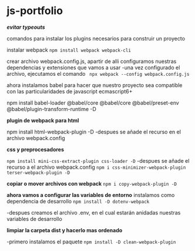 # js-portfolio

***evitar typeouts***

comandos para instalar los plugins necesarios para construir un proyecto

instalar webpack `npm install webpack webpack-cli`

crear archivo webpack.config.js, apartir de alli configuramos nuestras dependencias y extensiones que vamos a usar
-una vez configurado el archivo, ejecutamos el comando ` npx webpack --config webpack.config.js`

ahora instalamos babel para hacer que nuestro proyecto sea compatible con las particularidades de javascript ecmascript6+

npm install babel-loader @babel/core @babel/core @babel/preset-env @babel/plugin-transform-runtime -D

**plugin de webpack para html**

npm install html-webpack-plugin -D
-despues se añade el recurso en el archivo webpack.config

**css y preprocesadores**

`npm install mini-css-extract-plugin css-loader -D`
-despues se añade el recurso a el archivo webpack.config
`npm i css-minimizer-webpack-plugin terser-webpack-plugin -D`

**copiar o mover archivos con webpack**
`npm i copy-webpack-plugin -D`

**ahora vamos a configurar las variables de entorno**
instalamos como dependencia de desarrollo 
`npm install -D dotenv-webpack`

-despues creamos el archivo .env, en el cual estarán anidadas nuestras variables de desarrollo

**limpiar la carpeta dist y hacerlo mas ordenado**

-primero instalamos el paquete 
`npm install -D clean-webpack-plugin`
